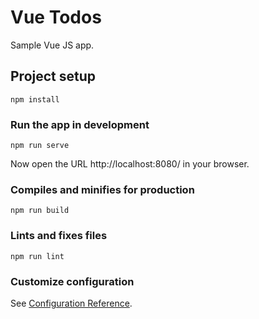# Vue Todos

Sample Vue JS app.

## Project setup
```
npm install
```

### Run the app in development
```
npm run serve
```
Now open the URL http://localhost:8080/ in your browser.

### Compiles and minifies for production
```
npm run build
```

### Lints and fixes files
```
npm run lint
```

### Customize configuration
See [Configuration Reference](https://cli.vuejs.org/config/).
